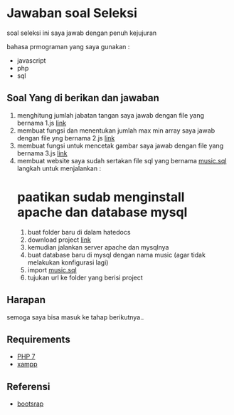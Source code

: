 # Jawaban soal Seleksi

soal seleksi ini saya jawab dengan penuh kejujuran 

bahasa prmograman yang saya gunakan :
+ javascript
+ php 
+ sql

## Soal Yang di berikan dan jawaban 
1. menghitung jumlah jabatan tangan
   saya jawab dengan file yang bernama 1.js
   [link](https://github.com/adehikmT/dumpway/blob/master/1.js)
2. membuat fungsi dan menentukan jumlah max min array
   saya jawab dengan file yng bernama 2.js
    [link](https://github.com/adehikmT/dumpway/blob/master/2.js)
3. membuat fungsi untuk mencetak gambar
   saya jawab dengan file yang bernama 3.js
    [link](https://github.com/adehikmT/dumpway/blob/master/3.js)
4. membuat website
   saya sudah sertakan file sql yang bernama [music.sql](https://github.com/adehikmT/dumpway/blob/master/music.sql)
   langkah untuk menjalankan :
   # paatikan sudab menginstall apache dan database mysql
   1. buat folder baru di dalam hatedocs
   2. download project [link](https://github.com/adehikmT/dumpway.git)
   3. kemudian jalankan server apache dan mysqlnya
   4. buat database baru di mysql dengan nama music (agar tidak melakukan konfigurasi lagi)
   5. import [music.sql](https://github.com/adehikmT/dumpway/blob/master/music.sql) 
   6. tujukan url ke folder yang berisi project
   
   
## Harapan
semoga saya bisa masuk ke tahap berikutnya..

## Requirements
+ [PHP 7](https://www.php.net/)
+ [xampp](https://www.apachefriends.org/index.html)

## Referensi
 + [bootsrap](https://getbootstrap.com/)
 
 
 ##
